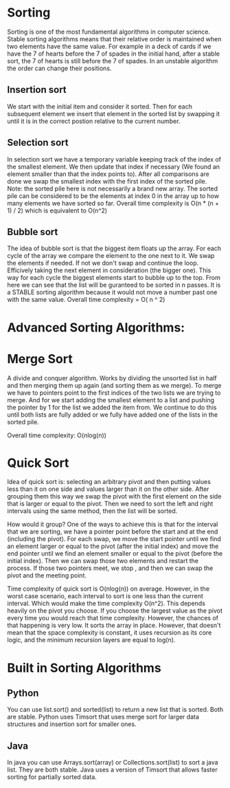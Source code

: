 # Sorting
Sorting is one of the most fundamental algorithms in computer science.
Stable sorting algorithms means that their relative order is maintained when two elements have the same value. For example in a deck of cards if we have the 7 of hearts before the 7 of spades in the initial hand, after a stable sort, the 7 of hearts is still before the 7 of spades. In an unstable algorithm the order can change their positions.

## Insertion sort
We start with the initial item and consider it sorted. Then for each subsequent element we insert that element in the sorted list by swapping it until it is in the correct postion relative to the current number.

## Selection sort
In selection sort we have a temporary variable keeping track of the index of the smallest element. We then update that index if necessary (We found an element smaller than that the index points to). After all comparisons are done we swap the smallest index with the first index of the sorted pile. Note: the sorted pile here is not necessarily a brand new array. The sorted pile can be considered to be the elements at index 0 in the array up to how many elements we have sorted so far.
Overall time complexity is O(n * (n + 1) / 2) which is equivalent to O(n^2)

## Bubble sort
The idea of bubble sort is that the biggest item floats up the array. For each cycle of the array we compare the element to the one next to it. We swap the elements if needed. If not we don't swap and continue the loop. Efficively taking the next element in consideration (the bigger one). This way for each cycle the biggest elements start to bubble up to the top. From here we can see that the list will be guranteed to be sorted in n passes. It is a STABLE sorting algorithm because it would not move a number past one with the same value.
Overall time complexity = O( n ^ 2)

# Advanced Sorting Algorithms:

# Merge Sort
A divide and conquer algorithm. Works by dividing the unsorted list in half and then merging them up again (and sorting them as we merge). To merge we have to pointers point to the first indices of the two lists we are trying to merge. And for we start adding the smallest element to a list and pushing the pointer by 1 for the list we added the item from. We continue to do this until both lists are fully added or we fully have added one of the lists in the sorted pile.

Overall time complexity: O(nlog(n))

# Quick Sort
Idea of quick sort is: selecting an arbitrary pivot and then putting values less than it on one side and values larger than it on the other side. After grouping them this way we swap the pivot with the first element on the side that is larger or equal to the pivot. Then we need to sort the left and right intervals using the same method, then the list will be sorted.

How would it group? One of the ways to achieve this is that for the interval that we are sorting, we have a pointer point before the start and at the end (including the pivot). For each swap, we move the start pointer until we find an element larger or equal to the pivot (after the initial index) and move the end pointer until we find an element smaller or equal to the pivot (before the initial index). Then we can swap those two elements and restart the process. If those two pointers meet, we stop , and then we can swap the pivot and the meeting point.

Time complexity of quick sort is O(nlog(n)) on average. However, in the worst case scenario, each interval to sort is one less than the current interval. Which would make the time complexity O(n^2). This depends heavily on the pivot you choose. If you choose the largest value as the pivot every time you would reach that time complexity. However, the chances of that happening is very low. It sorts the array in place. However, that doesn't mean that the space complexity is constant, it uses recursion as its core logic, and the minimum recursion layers are equal to log(n).

# Built in Sorting Algorithms
## Python
You can use list.sort() and sorted(list) to return a new list that is sorted. Both are stable. Python uses Timsort that uses merge sort for larger data structures and insertion sort for smaller ones.
## Java
In java you can use Arrays.sort(array) or Collections.sort(list) to sort a java list. They are both stable. Java uses a version of Timsort that allows faster sorting for partially sorted data.
